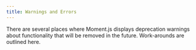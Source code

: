 ```yaml
---
title: Warnings and Errors
---
```

There are several places where Moment.js displays deprecation warnings about functionality that will be removed in the future. Work-arounds are outlined here.